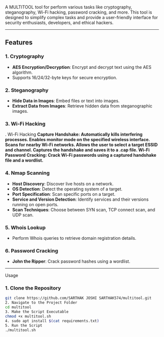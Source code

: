 
A  MULTITOOL tool for perform various  tasks like cryptography, steganography, Wi-Fi hacking, password cracking, and more. This tool is designed to simplify complex tasks and provide a user-friendly interface for security enthusiasts, developers, and ethical hackers.

---

## Features

### 1. **Cryptography**
   - **AES Encryption/Decryption**: Encrypt and decrypt text using the AES algorithm.
   - Supports 16/24/32-byte keys for secure encryption.

### 2. **Steganography**
   - **Hide Data in Images**: Embed files or text into images.
   - **Extract Data from Images**: Retrieve hidden data from steganographic images.

### 3. **Wi-Fi Hacking**
 . Wi-Fi Hacking
**Capture Handshake:
Automatically kills interfering processes.
Enables monitor mode on the specified wireless interface.
Scans for nearby Wi-Fi networks.
Allows the user to select a target ESSID and channel.
Captures the handshake and saves it to a .cap file.
Wi-Fi Password Cracking: Crack Wi-Fi passwords using a captured handshake file and a wordlist.**
### 4. **Nmap Scanning**
   - **Host Discovery**: Discover live hosts on a network.
   - **OS Detection**: Detect the operating system of a target.
   - **Port Specification**: Scan specific ports on a target.
   - **Service and Version Detection**: Identify services and their versions running on open ports.
   - **Scan Techniques**: Choose between SYN scan, TCP connect scan, and UDP scan.

### 5. **Whois Lookup**
   - Perform Whois queries to retrieve domain registration details.

### 6. **Password Cracking**
   - **John the Ripper**: Crack password hashes using a wordlist.

---

 Usage

### 1. **Clone the Repository**
   ```bash
   git clone https://github.com/SARTHAK JOSHI SARTHAK574/multitool.git
2. Navigate to the Project Folder
cd multitool
3. Make the Script Executable
chmod +x multitool.sh
4. sudo apt install $(cat requirements.txt)
5. Run the Script
./multitool.sh


